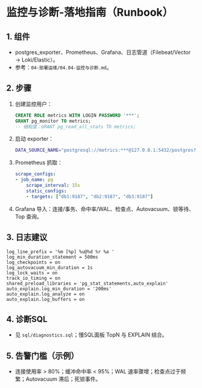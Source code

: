 # 监控与诊断-落地指南（Runbook）

## 1. 组件

- postgres_exporter、Prometheus、Grafana、日志管道（Filebeat/Vector → Loki/Elastic）。
- 参考：`04-部署运维/04.04-监控与诊断.md`。

## 2. 步骤

1) 创建监控用户：

    ```sql
    CREATE ROLE metrics WITH LOGIN PASSWORD '***';
    GRANT pg_monitor TO metrics;
    -- 细粒度：GRANT pg_read_all_stats TO metrics;
    ```

2) 启动 exporter：

    ```bash
    DATA_SOURCE_NAME="postgresql://metrics:***@127.0.0.1:5432/postgres?sslmode=disable" ./postgres_exporter
    ```

3) Prometheus 抓取：

    ```yaml
    scrape_configs:
    - job_name: pg
        scrape_interval: 15s
        static_configs:
        - targets: ["db1:9187", "db2:9187", "db3:9187"]
    ```

4) Grafana 导入：连接/事务、命中率/WAL、检查点、Autovacuum、锁等待、Top 查询。

## 3. 日志建议

```text
log_line_prefix = '%m [%p] %u@%d %r %a '
log_min_duration_statement = 500ms
log_checkpoints = on
log_autovacuum_min_duration = 1s
log_lock_waits = on
track_io_timing = on
shared_preload_libraries = 'pg_stat_statements,auto_explain'
auto_explain.log_min_duration = '200ms'
auto_explain.log_analyze = on
auto_explain.log_buffers = on
```

## 4. 诊断SQL

- 见 `sql/diagnostics.sql`；慢SQL面板 TopN 与 EXPLAIN 结合。

## 5. 告警门槛（示例）

- 连接使用率 > 80%；缓冲命中率 < 95%；WAL 速率骤增；检查点过于频繁；Autovacuum 滞后；死锁事件。
